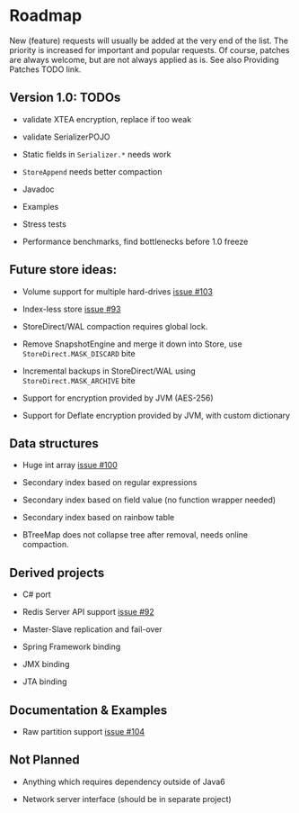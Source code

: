 Roadmap
========
New (feature) requests will usually be added at the very end of the list. The priority is increased for
important and popular requests. Of course, patches are always welcome, but are not always applied as is.
See also Providing Patches TODO link.

Version 1.0: TODOs
-------------------

 * validate XTEA encryption, replace if too weak

 * validate SerializerPOJO

 * Static fields in `Serializer.*` needs work

 * `StoreAppend` needs better compaction

 * Javadoc

 * Examples

 * Stress tests

 * Performance benchmarks, find bottlenecks before 1.0 freeze

Future store ideas:
-------------

 * Volume support for multiple hard-drives [issue #103](https://github.com/jankotek/MapDB/issues/103)

 * Index-less store [issue #93](https://github.com/jankotek/MapDB/issues/93)

 * StoreDirect/WAL compaction requires global lock.

 * Remove SnapshotEngine and merge it down into Store, use `StoreDirect.MASK_DISCARD` bite

 * Incremental backups in StoreDirect/WAL using `StoreDirect.MASK_ARCHIVE` bite

 * Support for encryption provided by JVM (AES-256)

 * Support for Deflate encryption provided by JVM, with custom dictionary

Data structures
----------------

 * Huge int array [issue #100](https://github.com/jankotek/MapDB/issues/100)

 * Secondary index based on regular expressions

 * Secondary index based on field value (no function wrapper needed)

 * Secondary index based on rainbow table

 * BTreeMap does not collapse tree after removal, needs online compaction.


Derived projects
------------------

 * C# port

 * Redis Server API support [issue #92](https://github.com/jankotek/MapDB/issues/92)

 * Master-Slave replication and fail-over

 * Spring Framework binding

 * JMX binding

 * JTA binding


Documentation & Examples
-----------------

 * Raw partition support [issue #104](https://github.com/jankotek/MapDB/issues/104)


Not Planned
--------------

 * Anything which requires dependency outside of Java6

 * Network server interface (should be in separate project)

